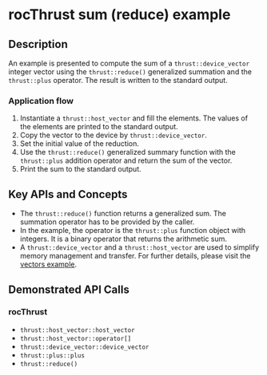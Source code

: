 # rocThrust sum (reduce) example

## Description

An example is presented to compute the sum of a `thrust::device_vector` integer vector using the `thrust::reduce()` generalized summation and the `thrust::plus` operator. The result is written to the standard output.

### Application flow

1. Instantiate a `thrust::host_vector` and fill the elements. The values of the elements are printed to the standard output.
2. Copy the vector to the device by `thrust::device_vector`.
3. Set the initial value of the reduction.
4. Use the `thrust::reduce()` generalized summary function with the `thrust::plus` addition operator and return the sum of the vector.
5. Print the sum to the standard output.

## Key APIs and Concepts

- The `thrust::reduce()` function returns a generalized sum. The summation operator has to be provided by the caller.
- In the example, the operator is the `thrust::plus` function object with integers. It is a binary operator that returns the arithmetic sum.
- A `thrust::device_vector` and a `thrust::host_vector` are used to simplify memory management and transfer. For further details, please visit the [vectors example](../vectors/).

## Demonstrated API Calls

### rocThrust

- `thrust::host_vector::host_vector`
- `thrust::host_vector::operator[]`
- `thrust::device_vector::device_vector`
- `thrust::plus::plus`
- `thrust::reduce()`
